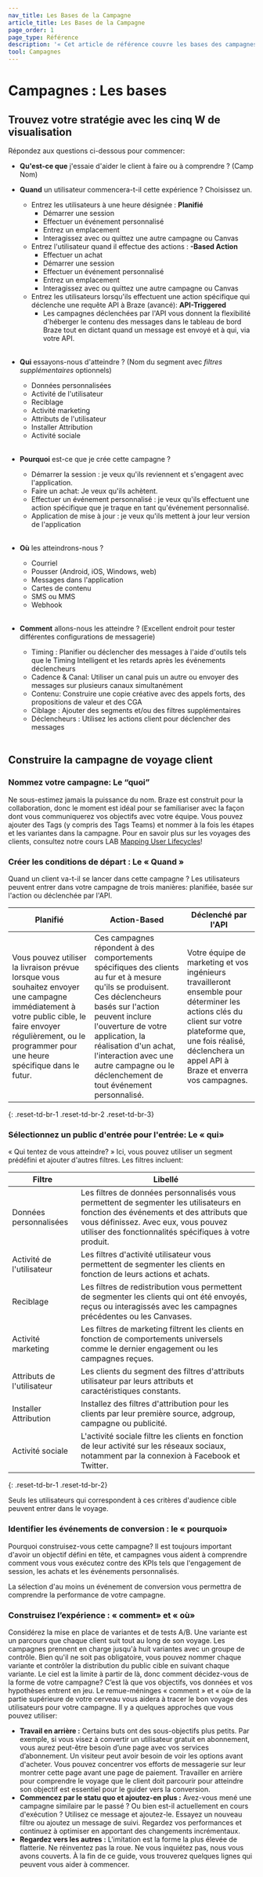 ```yaml
---
nav_title: Les Bases de la Campagne
article_title: Les Bases de la Campagne
page_order: 1
page_type: Référence
description: '« Cet article de référence couvre les bases des campagnes, couvrant diverses questions que vous devriez vous poser lors de la mise en place de vos premières campagnes ».'
tool: Campagnes
---
```


# Campagnes : Les bases

## Trouvez votre stratégie avec les cinq W de visualisation

Répondez aux questions ci-dessous pour commencer:

* __Qu'est-ce que__ j'essaie d'aider le client à faire ou à comprendre ? (Camp<unk> Nom)

* __Quand__ un utilisateur commencera-t-il cette expérience ? Choisissez un.
  * Entrez les utilisateurs à une heure désignée : __Planifié__
    * Démarrer une session
    * Effectuer un événement personnalisé
    * Entrez un emplacement
    * Interagissez avec ou quittez une autre campagne ou Canvas
  * Entrez l'utilisateur quand il effectue des actions : __-Based Action__
    * Effectuer un achat
    * Démarrer une session
    * Effectuer un événement personnalisé
    * Entrez un emplacement
    * Interagissez avec ou quittez une autre campagne ou Canvas
  * Entrez les utilisateurs lorsqu'ils effectuent une action spécifique qui déclenche une requête API à Braze (avancé): __API-Triggered__
    * Les campagnes déclenchées par l'API vous donnent la flexibilité d'héberger le contenu des messages dans le tableau de bord Braze tout en dictant quand un message est envoyé et à qui, via votre API.<br><br>

* __Qui__ essayons-nous d'atteindre ? (Nom du segment avec _filtres supplémentaires_ optionnels)
  * Données personnalisées
  * Activité de l'utilisateur
  * Reciblage
  * Activité marketing
  * Attributs de l'utilisateur
  * Installer Attribution
  * Activité sociale<br><br>

* __Pourquoi__ est-ce que je crée cette campagne ?
  * Démarrer la session : je veux qu'ils reviennent et s'engagent avec l'application.
  * Faire un achat: Je veux qu'ils achètent.
  * Effectuer un événement personnalisé : je veux qu'ils effectuent une action spécifique que je traque en tant qu'événement personnalisé.
  * Application de mise à jour : je veux qu'ils mettent à jour leur version de l'application<br><br>

* __Où__ les atteindrons-nous ?
  * Courriel
  * Pousser (Android, iOS, Windows, web)
  * Messages dans l'application
  * Cartes de contenu
  * SMS ou MMS
  * Webhook<br><br>

* __Comment__ allons-nous les atteindre ? (Excellent endroit pour tester différentes configurations de messagerie)
  * Timing : Planifier ou déclencher des messages à l'aide d'outils tels que le Timing Intelligent et les retards après les événements déclencheurs
  * Cadence & Canal: Utiliser un canal puis un autre ou envoyer des messages sur plusieurs canaux simultanément
  * Contenu: Construire une copie créative avec des appels forts, des propositions de valeur et des CGA
  * Ciblage : Ajouter des segments et/ou des filtres supplémentaires
  * Déclencheurs : Utilisez les actions client pour déclencher des messages<br><br>

## Construire la campagne de voyage client

### Nommez votre campagne: Le “quoi”

Ne sous-estimez jamais la puissance du nom. Braze est construit pour la collaboration, donc le moment est idéal pour se familiariser avec la façon dont vous communiquerez vos objectifs avec votre équipe. Vous pouvez ajouter des Tags (y compris des Tags Teams) et nommer à la fois les étapes et les variantes dans la campagne. Pour en savoir plus sur les voyages des clients, consultez notre cours LAB [Mapping User Lifecycles](http://lab.braze.com/mapping-customer-lifecycles)!

### Créer les conditions de départ : Le « Quand »

Quand un client va-t-il se lancer dans cette campagne ? Les utilisateurs peuvent entrer dans votre campagne de trois manières: planifiée, basée sur l'action ou déclenchée par l'API.

| Planifié                                                                                                                                                                                                           | Action-Based                                                                                                                                                                                                                                                                                                            | Déclenché par l'API                                                                                                                                                                                                  |
| ------------------------------------------------------------------------------------------------------------------------------------------------------------------------------------------------------------------ | ----------------------------------------------------------------------------------------------------------------------------------------------------------------------------------------------------------------------------------------------------------------------------------------------------------------------- | -------------------------------------------------------------------------------------------------------------------------------------------------------------------------------------------------------------------- |
| Vous pouvez utiliser la livraison prévue lorsque vous souhaitez envoyer une campagne immédiatement à votre public cible, le faire envoyer régulièrement, ou le programmer pour une heure spécifique dans le futur. | Ces campagnes répondent à des comportements spécifiques des clients au fur et à mesure qu'ils se produisent. Ces déclencheurs basés sur l'action peuvent inclure l'ouverture de votre application, la réalisation d'un achat, l'interaction avec une autre campagne ou le déclenchement de tout événement personnalisé. | Votre équipe de marketing et vos ingénieurs travailleront ensemble pour déterminer les actions clés du client sur votre plateforme que, une fois réalisé, déclenchera un appel API à Braze et enverra vos campagnes. |
{: .reset-td-br-1 .reset-td-br-2 .reset-td-br-3}

### Sélectionnez un public d'entrée pour l'entrée: Le « qui»

« Qui tentez de vous atteindre? » Ici, vous pouvez utiliser un segment prédéfini et ajouter d'autres filtres. Les filtres incluent:

| Filtre                     | Libellé                                                                                                                                                                                                                             |
| -------------------------- | ----------------------------------------------------------------------------------------------------------------------------------------------------------------------------------------------------------------------------------- |
| Données personnalisées     | Les filtres de données personnalisés vous permettent de segmenter les utilisateurs en fonction des événements et des attributs que vous définissez. Avec eux, vous pouvez utiliser des fonctionnalités spécifiques à votre produit. |
| Activité de l'utilisateur  | Les filtres d'activité utilisateur vous permettent de segmenter les clients en fonction de leurs actions et achats.                                                                                                                 |
| Reciblage                  | Les filtres de redistribution vous permettent de segmenter les clients qui ont été envoyés, reçus ou interagissés avec les campagnes précédentes ou les Canvases.                                                                   |
| Activité marketing         | Les filtres de marketing filtrent les clients en fonction de comportements universels comme le dernier engagement ou les campagnes reçues.                                                                                          |
| Attributs de l'utilisateur | Les clients du segment des filtres d'attributs utilisateur par leurs attributs et caractéristiques constants.                                                                                                                       |
| Installer Attribution      | Installez des filtres d'attribution pour les clients par leur première source, adgroup, campagne ou publicité.                                                                                                                      |
| Activité sociale           | L'activité sociale filtre les clients en fonction de leur activité sur les réseaux sociaux, notamment par la connexion à Facebook et Twitter.                                                                                       |
{: .reset-td-br-1 .reset-td-br-2}

Seuls les utilisateurs qui correspondent à ces critères d'audience cible peuvent entrer dans le voyage.

### Identifier les événements de conversion : le « pourquoi»

Pourquoi construisez-vous cette campagne? Il est toujours important d'avoir un objectif défini en tête, et campagnes vous aident à comprendre comment vous vous exécutez contre des KPIs tels que l'engagement de session, les achats et les événements personnalisés.

La sélection d'au moins un événement de conversion vous permettra de comprendre la performance de votre campagne.

### Construisez l’expérience : « comment» et « où»

Considérez la mise en place de variantes et de tests A/B. Une variante est un parcours que chaque client suit tout au long de son voyage. Les campagnes prennent en charge jusqu'à huit variantes avec un groupe de contrôle. Bien qu'il ne soit pas obligatoire, vous pouvez nommer chaque variante et contrôler la distribution du public cible en suivant chaque variante. Le ciel est la limite à partir de là, donc comment décidez-vous de la forme de votre campagne? C’est là que vos objectifs, vos données et vos hypothèses entrent en jeu. Le remue-méninges « comment » et « où» de la partie supérieure de votre cerveau vous aidera à tracer le bon voyage des utilisateurs pour votre campagne. Il y a quelques approches que vous pouvez utiliser:
- __Travail en arrière :__ Certains buts ont des sous-objectifs plus petits. Par exemple, si vous visez à convertir un utilisateur gratuit en abonnement, vous aurez peut-être besoin d’une page avec vos services d’abonnement. Un visiteur peut avoir besoin de voir les options avant d'acheter. Vous pouvez concentrer vos efforts de messagerie sur leur montrer cette page avant une page de paiement. Travailler en arrière pour comprendre le voyage que le client doit parcourir pour atteindre son objectif est essentiel pour le guider vers la conversion.
- __Commencez par le statu quo et ajoutez-en plus :__ Avez-vous mené une campagne similaire par le passé ? Ou bien est-il actuellement en cours d'exécution ? Utilisez ce message et ajoutez-le. Essayez un nouveau filtre ou ajoutez un message de suivi. Regardez vos performances et continuez à optimiser en apportant des changements incrémentaux.
- __Regardez vers les autres :__ L'imitation est la forme la plus élevée de flatterie. Ne réinventez pas la roue. Ne vous inquiétez pas, nous vous avons couverts. À la fin de ce guide, vous trouverez quelques lignes qui peuvent vous aider à commencer.
